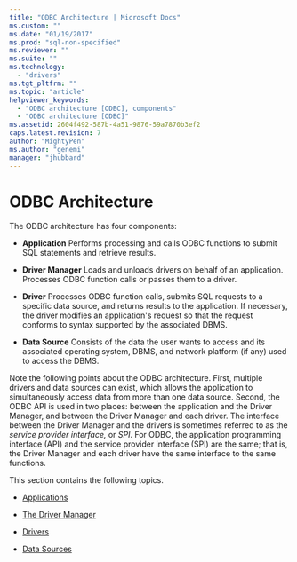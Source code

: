 ```yaml
---
title: "ODBC Architecture | Microsoft Docs"
ms.custom: ""
ms.date: "01/19/2017"
ms.prod: "sql-non-specified"
ms.reviewer: ""
ms.suite: ""
ms.technology: 
  - "drivers"
ms.tgt_pltfrm: ""
ms.topic: "article"
helpviewer_keywords: 
  - "ODBC architecture [ODBC], components"
  - "ODBC architecture [ODBC]"
ms.assetid: 2604f492-587b-4a51-9876-59a7870b3ef2
caps.latest.revision: 7
author: "MightyPen"
ms.author: "genemi"
manager: "jhubbard"
---
```

# ODBC Architecture
The ODBC architecture has four components:  
  
-   **Application** Performs processing and calls ODBC functions to submit SQL statements and retrieve results.  
  
-   **Driver Manager** Loads and unloads drivers on behalf of an application. Processes ODBC function calls or passes them to a driver.  
  
-   **Driver** Processes ODBC function calls, submits SQL requests to a specific data source, and returns results to the application. If necessary, the driver modifies an application's request so that the request conforms to syntax supported by the associated DBMS.  
  
-   **Data Source** Consists of the data the user wants to access and its associated operating system, DBMS, and network platform (if any) used to access the DBMS.  
  
 Note the following points about the ODBC architecture. First, multiple drivers and data sources can exist, which allows the application to simultaneously access data from more than one data source. Second, the ODBC API is used in two places: between the application and the Driver Manager, and between the Driver Manager and each driver. The interface between the Driver Manager and the drivers is sometimes referred to as the *service provider interface,* or *SPI*. For ODBC, the application programming interface (API) and the service provider interface (SPI) are the same; that is, the Driver Manager and each driver have the same interface to the same functions.  
  
 This section contains the following topics.  
  
-   [Applications](../../odbc/reference/applications.md)  
  
-   [The Driver Manager](../../odbc/reference/the-driver-manager.md)  
  
-   [Drivers](../../odbc/reference/drivers.md)  
  
-   [Data Sources](../../odbc/reference/data-sources.md)
